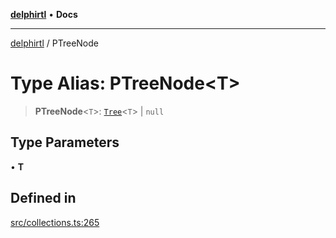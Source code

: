 [**delphirtl**](../README.md) • **Docs**

***

[delphirtl](../globals.md) / PTreeNode

# Type Alias: PTreeNode\<T\>

> **PTreeNode**\<`T`\>: [`Tree`](../classes/Tree.md)\<`T`\> \| `null`

## Type Parameters

• **T**

## Defined in

[src/collections.ts:265](https://github.com/chuacw/delphirtl/blob/80997f05fb80959294087b23c3624913ac7b46e9/src/collections.ts#L265)
